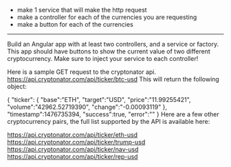 * make 1 service that will make the http request
* make a controller for each of the currencies you are requesting
* make a button for each of the currencies
______
Build an Angular app with at least two controllers, and a service or factory. This app should have buttons to show the current value of two different cryptocurrency. Make sure to inject your service to each controller!

Here is a sample GET request to the cryptonator api. https://api.cryptonator.com/api/ticker/btc-usd This will return the following object:

{
  "ticker": {
    "base":"ETH",
    "target":"USD",
    "price":"11.99255421",
    "volume":"42962.52719390",
    "change":"-0.00093119"
  },
  "timestamp":1476735394,
  "success":true,
  "error":""
}
Here are a few other cryptocurrency pairs, the full list supported by the API is available here:

https://api.cryptonator.com/api/ticker/eth-usd
https://api.cryptonator.com/api/ticker/trump-usd
https://api.cryptonator.com/api/ticker/nav-usd
https://api.cryptonator.com/api/ticker/rep-usd
